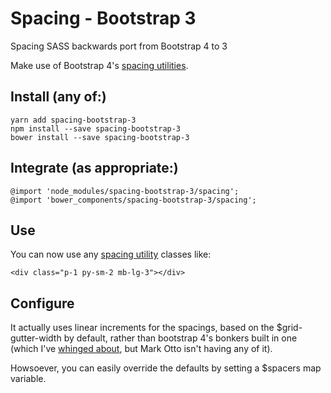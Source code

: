 # Spacing - Bootstrap 3
Spacing SASS backwards port from Bootstrap 4 to 3

Make use of Bootstrap 4's [spacing utilities](https://v4-alpha.getbootstrap.com/utilities/spacing/).

## Install (any of:)
	yarn add spacing-bootstrap-3
	npm install --save spacing-bootstrap-3
	bower install --save spacing-bootstrap-3

## Integrate (as appropriate:)
	@import 'node_modules/spacing-bootstrap-3/spacing';
	@import 'bower_components/spacing-bootstrap-3/spacing';
	
## Use

You can now use any [spacing utility](https://v4-alpha.getbootstrap.com/utilities/spacing/) classes like:

	<div class="p-1 py-sm-2 mb-lg-3"></div>
	
## Configure

It actually uses linear increments for the spacings, based on the $grid-gutter-width by default, rather than bootstrap 4's bonkers built in one (which I've [whinged about](https://github.com/twbs/bootstrap/issues/21702), but Mark Otto isn't having any of it).

Howsoever, you can easily override the defaults by setting a $spacers map variable.
